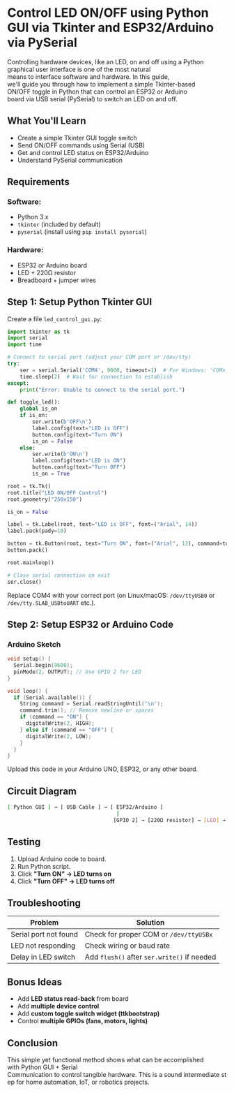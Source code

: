 # Control LED ON/OFF using Python GUI via Tkinter and ESP32/Arduino via PySerial

Controlling hardware devices, like an LED, on and off using a Python graphical user interface is one of the most natural means to interface software and hardware. In this guide, we'll guide you through how to implement a simple Tkinter-based ON/OFF toggle in Python that can control an ESP32 or Arduino board via USB serial (PySerial) to switch an LED on and off.
## What You'll Learn

- Create a simple Tkinter GUI toggle switch  
- Send ON/OFF commands using Serial (USB)
- Get and control LED status on ESP32/Arduino
- Understand PySerial communication
## Requirements
### Software:
- Python 3.x
- `tkinter` (included by default)
- `pyserial` (install using `pip install pyserial`)
### Hardware:
- ESP32 or Arduino board
- LED + 220Ω resistor
- Breadboard + jumper wires
## Step 1: Setup Python Tkinter GUI

Create a file `led_control_gui.py`:

``` python
import tkinter as tk
import serial
import time

# Connect to serial port (adjust your COM port or /dev/tty)
try:
    ser = serial.Serial('COM4', 9600, timeout=1)  # For Windows: 'COMx', for Linux/Mac: '/dev/ttyUSBx'
    time.sleep(2)  # Wait for connection to establish
except:
    print("Error: Unable to connect to the serial port.")

def toggle_led():
    global is_on
    if is_on:
        ser.write(b'OFF\n')
        label.config(text="LED is OFF")
        button.config(text="Turn ON")
        is_on = False
    else:
        ser.write(b'ON\n')
        label.config(text="LED is ON")
        button.config(text="Turn OFF")
        is_on = True

root = tk.Tk()
root.title("LED ON/OFF Control")
root.geometry("250x150")

is_on = False

label = tk.Label(root, text="LED is OFF", font=("Arial", 14))
label.pack(pady=10)

button = tk.Button(root, text="Turn ON", font=("Arial", 12), command=toggle_led)
button.pack()

root.mainloop()

# Close serial connection on exit
ser.close()
```

Replace COM4 with your correct port (on Linux/macOS: `/dev/ttyUSB0` or `/dev/tty.SLAB_USBtoUART` etc.).

## Step 2: Setup ESP32 or Arduino Code

### Arduino Sketch

``` cpp
void setup() {
  Serial.begin(9600);
  pinMode(2, OUTPUT); // Use GPIO 2 for LED
}

void loop() {
  if (Serial.available()) {
    String command = Serial.readStringUntil('\n');
    command.trim(); // Remove newline or spaces
    if (command == "ON") {
      digitalWrite(2, HIGH);
    } else if (command == "OFF") {
      digitalWrite(2, LOW);
    }
  }
}
```

Upload this code in your Arduino UNO, ESP32, or any other board.

## Circuit Diagram

``` bash
[ Python GUI ] → [ USB Cable ] → [ ESP32/Arduino ]
                                   |
                                  [GPIO 2] → [220Ω resistor] → [LED] → GND
```
## Testing

1. Upload Arduino code to board.
2. Run Python script.
3. Click **"Turn ON" → LED turns on**
4. Click **"Turn OFF" → LED turns off**

## Troubleshooting

| Problem               | Solution                                    |
| --------------------- | ------------------------------------------- |
| Serial port not found | Check for proper COM or `/dev/ttyUSBx`      |
| LED not responding    | Check wiring or baud rate                   |
| Delay in LED switch   | Add `flush()` after `ser.write()` if needed |
## Bonus Ideas

- Add **LED status read-back** from board
- Add **multiple device control**
- Add **custom toggle switch widget (ttkbootstrap)**
- Control **multiple GPIOs (fans, motors, lights)**

## Conclusion

This simple yet functional method shows what can be accomplished with Python GUI + Serial Communication to control tangible hardware. This is a sound intermediate step for home automation, IoT, or robotics projects.